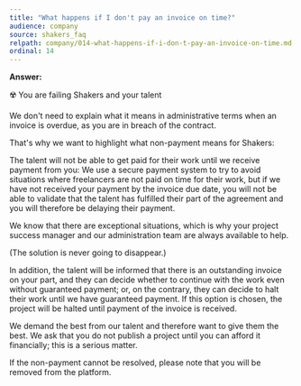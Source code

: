 ```yaml
---
title: "What happens if I don't pay an invoice on time?"
audience: company
source: shakers_faq
relpath: company/014-what-happens-if-i-don-t-pay-an-invoice-on-time.md
ordinal: 14
---
```


**Answer:**

☢️ You are failing Shakers and your talent

We don't need to explain what it means in administrative terms when an invoice is overdue, as you are in breach of the contract.

That's why we want to highlight what non-payment means for Shakers:

The talent will not be able to get paid for their work until we receive payment from you: We use a secure payment system to try to avoid situations where freelancers are not paid on time for their work, but if we have not received your payment by the invoice due date, you will not be able to validate that the talent has fulfilled their part of the agreement and you will therefore be delaying their payment.


We know that there are exceptional situations, which is why your project success manager and our administration team are always available to help.

(The solution is never going to disappear.)


In addition, the talent will be informed that there is an outstanding invoice on your part, and they can decide whether to continue with the work even without guaranteed payment; or, on the contrary, they can decide to halt their work until we have guaranteed payment. If this option is chosen, the project will be halted until payment of the invoice is received.


We demand the best from our talent and therefore want to give them the best. We ask that you do not publish a project until you can afford it financially; this is a serious matter.

If the non-payment cannot be resolved, please note that you will be removed from the platform.

